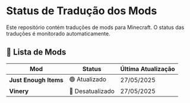 # Status de Tradução dos Mods

Este repositório contém traduções de mods para Minecraft. O status das traduções é monitorado automaticamente.

## 📜 Lista de Mods

| Mod              | Status        | Última Atualização |
|------------------|---------------|--------------------|
| **Just Enough Items** | 🟢 Atualizado | 27/05/2025 |
| **Vinery** | 🔴 Desatualizado | 27/05/2025 |